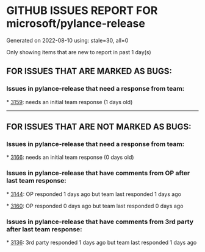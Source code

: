
# GITHUB ISSUES REPORT FOR microsoft/pylance-release


Generated on 2022-08-10 using: stale=30, all=0


Only showing items that are new to report in past 1 day(s)


## FOR ISSUES THAT ARE MARKED AS BUGS:


### Issues in pylance-release that need a response from team:


\* [3159](https://github.com/microsoft/pylance-release/issues/3159 "code folding issues post v2022.1.3"): needs an initial team response (1 days old)

---

## FOR ISSUES THAT ARE NOT MARKED AS BUGS:


### Issues in pylance-release that need a response from team:


\* [3166](https://github.com/microsoft/pylance-release/issues/3166 "TypedDict type inference failing since v2022.8.10"): needs an initial team response (0 days old)

### Issues in pylance-release that have comments from OP after last team response:


\* [3144](https://github.com/microsoft/pylance-release/issues/3144 "Unexpected, unnecessary removal of in-use though unreferenced imports in .py files nothing to do with jupyter and/or pylance"): OP responded 1 days ago but team last responded 1 days ago

\* [3160](https://github.com/microsoft/pylance-release/issues/3160 "Not all pylance problems listed in the &quot;Problems&quot; section are annotated/decorated with large amounts of problems"): OP responded 0 days ago but team last responded 0 days ago

### Issues in pylance-release that have comments from 3rd party after last team response:


\* [3136](https://github.com/microsoft/pylance-release/issues/3136 "Pylance 2022.08.10 crashes with Jupytext"): 3rd party responded 1 days ago but team last responded 1 days ago

